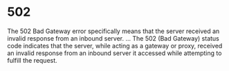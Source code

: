 # 502
The 502 Bad Gateway error specifically means that the server received an invalid response from an inbound server. ... The 502 (Bad Gateway) status code indicates that the server, while acting as a gateway or proxy, received an invalid response from an inbound server it accessed while attempting to fulfill the request.
